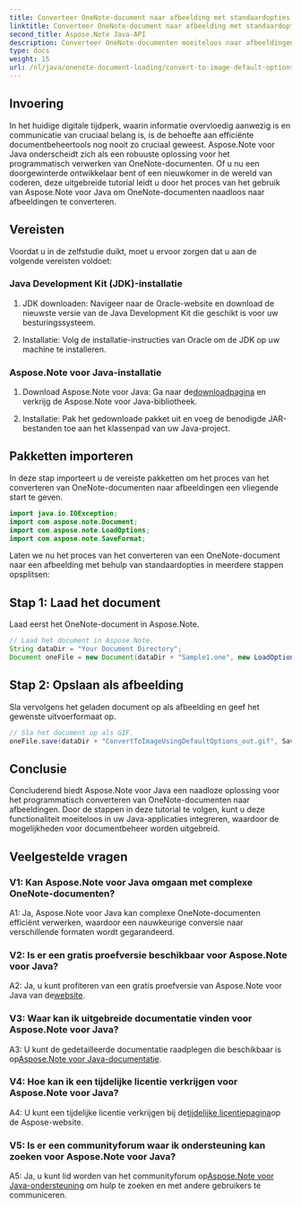 ```yaml
---
title: Converteer OneNote-document naar afbeelding met standaardopties - Java
linktitle: Converteer OneNote-document naar afbeelding met standaardopties - Java
second_title: Aspose.Note Java-API
description: Converteer OneNote-documenten moeiteloos naar afbeeldingen met Aspose.Note voor Java. Volg deze stapsgewijze zelfstudie voor een naadloze integratie.
type: docs
weight: 15
url: /nl/java/onenote-document-loading/convert-to-image-default-options/
---
```

## Invoering

In het huidige digitale tijdperk, waarin informatie overvloedig aanwezig is en communicatie van cruciaal belang is, is de behoefte aan efficiënte documentbeheertools nog nooit zo cruciaal geweest. Aspose.Note voor Java onderscheidt zich als een robuuste oplossing voor het programmatisch verwerken van OneNote-documenten. Of u nu een doorgewinterde ontwikkelaar bent of een nieuwkomer in de wereld van coderen, deze uitgebreide tutorial leidt u door het proces van het gebruik van Aspose.Note voor Java om OneNote-documenten naadloos naar afbeeldingen te converteren.

## Vereisten

Voordat u in de zelfstudie duikt, moet u ervoor zorgen dat u aan de volgende vereisten voldoet:

### Java Development Kit (JDK)-installatie

1. JDK downloaden: Navigeer naar de Oracle-website en download de nieuwste versie van de Java Development Kit die geschikt is voor uw besturingssysteem.
   
2. Installatie: Volg de installatie-instructies van Oracle om de JDK op uw machine te installeren.

### Aspose.Note voor Java-installatie

1.  Download Aspose.Note voor Java: Ga naar de[downloadpagina](https://releases.aspose.com/note/java/) en verkrijg de Aspose.Note voor Java-bibliotheek.
   
2. Installatie: Pak het gedownloade pakket uit en voeg de benodigde JAR-bestanden toe aan het klassenpad van uw Java-project.

## Pakketten importeren

In deze stap importeert u de vereiste pakketten om het proces van het converteren van OneNote-documenten naar afbeeldingen een vliegende start te geven.

```java
import java.io.IOException;
import com.aspose.note.Document;
import com.aspose.note.LoadOptions;
import com.aspose.note.SaveFormat;
```

Laten we nu het proces van het converteren van een OneNote-document naar een afbeelding met behulp van standaardopties in meerdere stappen opsplitsen:

## Stap 1: Laad het document

Laad eerst het OneNote-document in Aspose.Note.

```java
// Laad het document in Aspose.Note.
String dataDir = "Your Document Directory";
Document oneFile = new Document(dataDir + "Sample1.one", new LoadOptions());
```

## Stap 2: Opslaan als afbeelding

Sla vervolgens het geladen document op als afbeelding en geef het gewenste uitvoerformaat op.

```java
// Sla het document op als GIF.
oneFile.save(dataDir + "ConvertToImageUsingDefaultOptions_out.gif", SaveFormat.Gif);
```

## Conclusie

Concluderend biedt Aspose.Note voor Java een naadloze oplossing voor het programmatisch converteren van OneNote-documenten naar afbeeldingen. Door de stappen in deze tutorial te volgen, kunt u deze functionaliteit moeiteloos in uw Java-applicaties integreren, waardoor de mogelijkheden voor documentbeheer worden uitgebreid.

## Veelgestelde vragen

### V1: Kan Aspose.Note voor Java omgaan met complexe OneNote-documenten?

A1: Ja, Aspose.Note voor Java kan complexe OneNote-documenten efficiënt verwerken, waardoor een nauwkeurige conversie naar verschillende formaten wordt gegarandeerd.

### V2: Is er een gratis proefversie beschikbaar voor Aspose.Note voor Java?

 A2: Ja, u kunt profiteren van een gratis proefversie van Aspose.Note voor Java van de[website](https://releases.aspose.com/).

### V3: Waar kan ik uitgebreide documentatie vinden voor Aspose.Note voor Java?

 A3: U kunt de gedetailleerde documentatie raadplegen die beschikbaar is op[Aspose.Note voor Java-documentatie](https://reference.aspose.com/note/java/).

### V4: Hoe kan ik een tijdelijke licentie verkrijgen voor Aspose.Note voor Java?

 A4: U kunt een tijdelijke licentie verkrijgen bij de[tijdelijke licentiepagina](https://purchase.aspose.com/temporary-license/)op de Aspose-website.

### V5: Is er een communityforum waar ik ondersteuning kan zoeken voor Aspose.Note voor Java?

 A5: Ja, u kunt lid worden van het communityforum op[Aspose.Note voor Java-ondersteuning](https://forum.aspose.com/c/note/28) om hulp te zoeken en met andere gebruikers te communiceren.